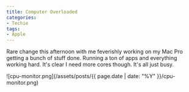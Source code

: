 ```yaml
---
title: Computer Overloaded
categories:
- Techie
tags:
- Apple
---
```


Rare change this afternoon with me feverishly working on my Mac Pro getting a bunch of stuff done. Running a ton of apps and everything working hard. It's clear I need more cores though. It's all just busy.

![cpu-monitor.png](/assets/posts/{{ page.date | date: "%Y" }}/cpu-monitor.png)



